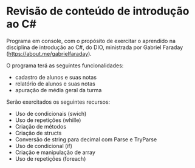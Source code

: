  # Revisão de conteúdo de introdução ao C#
 
Programa em console, com o propósito de exercitar o aprendido na disciplina de introdução ao C#, do DIO, ministrada por Gabriel Faraday (https://about.me/gabrielfaraday).

O programa terá as seguintes funcionalidades:

 - cadastro de alunos e suas notas
 - relatório de alunos e suas notas
 - apuração de média geral da turma

Serão exercitados os seguintes recursos:
 - Uso de condicionais (swich)
 - Uso de repetições (whille)
 - Criação de métodos
 - Criação de structs
 - Conversão de string para decimal com Parse e TryParse
 - Uso de condicional (if)
 - Criação e manipulação de array
 - Uso de repetições (foreach)
 